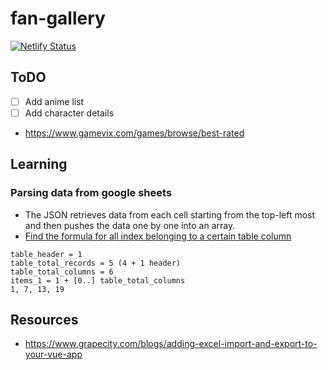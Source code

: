 # fan-gallery

[![Netlify Status](https://api.netlify.com/api/v1/badges/ad7aef6d-3986-4272-98e3-bb8224f1e638/deploy-status)](https://app.netlify.com/sites/fangallery/deploys)

## ToDO

* [ ] Add anime list
* [ ] Add character details
* https://www.gamevix.com/games/browse/best-rated

## Learning

### Parsing data from google sheets

* The JSON retrieves data from each cell starting from the top-left most and then pushes the data one by one into an array.
* [Find the formula for all index belonging to a certain table column](https://medium.com/dali-lab/google-sheets-and-json-easy-backend-e29e9ef3df2)

```
table_header = 1
table_total_records = 5 (4 + 1 header)
table_total_columns = 6
items_1 = 1 + [0..] table_total_columns
1, 7, 13, 19
```

## Resources

* https://www.grapecity.com/blogs/adding-excel-import-and-export-to-your-vue-app